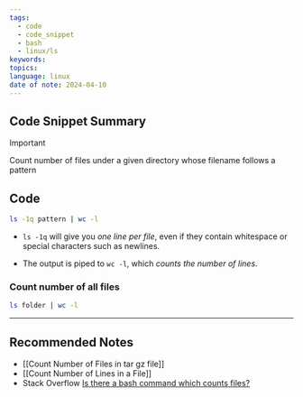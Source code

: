 ```yaml
---
tags:
  - code
  - code_snippet
  - bash
  - linux/ls
keywords: 
topics: 
language: linux
date of note: 2024-04-10
---
```


## Code Snippet Summary

>[!important]
>Count number of files under a given directory whose filename follows a pattern


## Code

```bash
ls -1q pattern | wc -l
```

- `ls -1q` will give you *one line per file*, even if they contain whitespace or special characters such as newlines.

- The output is piped to `wc -l`, which *counts the number of lines*.


### Count number of all files

```bash
ls folder | wc -l
```



-----------
##  Recommended Notes

- [[Count Number of Files in tar gz file]]
- [[Count Number of Lines in a File]]
- Stack Overflow [Is there a bash command which counts files?](https://stackoverflow.com/questions/11307257/is-there-a-bash-command-which-counts-files)
